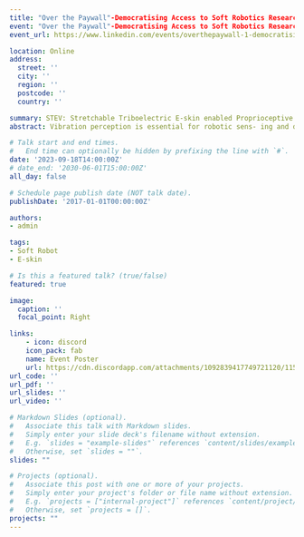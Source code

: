 ```yaml
---
title: "Over the Paywall"-Democratising Access to Soft Robotics Research
event: "Over the Paywall"-Democratising Access to Soft Robotics Research
event_url: https://www.linkedin.com/events/overthepaywall-1-democratisinga7107347496334417920/about/

location: Online
address: 
  street: ''
  city: ''
  region: ''
  postcode: ''
  country: ''

summary: STEV: Stretchable Triboelectric E-skin enabled Proprioceptive Vibration Sensing for Soft Robot
abstract: Vibration perception is essential for robotic sens- ing and dynamic control. Nevertheless, due to the rigorous demand for sensor conformability and stretchability, enabling soft robots with proprioceptive vibration sensing remains challenging. This paper proposes a novel liquid metal-based stretchable e-skin via a kirigami-inspired design to enable soft robot proprioceptive vibration sensing. The e-skin is fabricated into 0.1mm ultrathin thickness, ensuring its negligible influence on the overall stiffness of the soft robot. Moreover, the working mechanism of the e-skin is based on the ubiquitous triboelec- trification effect, which transduces mechanical stimuli without external power supply. To demonstrate the practicability of the e-skin, we built a soft gripper consisting of three soft robotic fingers with proprioceptive vibration sensing. Our experiment shows that the gripper can accurately distinguish the grain category (six grains with the same mass, 99.9% accuracy) and the packaging quality (100% accuracy) by simply shaking the gripped bottle. In summary, a soft robotic proprioceptive vibration sensing solution is proposed; it helps soft robots to have a more comprehensive awareness of their self-state and may inspire further research on soft robotics.

# Talk start and end times.
#   End time can optionally be hidden by prefixing the line with `#`.
date: '2023-09-18T14:00:00Z'
# date_end: '2030-06-01T15:00:00Z'
all_day: false

# Schedule page publish date (NOT talk date).
publishDate: '2017-01-01T00:00:00Z'

authors:
- admin

tags:
- Soft Robot
- E-skin

# Is this a featured talk? (true/false)
featured: true

image:
  caption: ''
  focal_point: Right

links:
    - icon: discord
    icon_pack: fab
    name: Event Poster
    url: https://cdn.discordapp.com/attachments/1092839417749721120/1151129107803951156/Over_the_paywall.pdf
url_code: ''
url_pdf: ''
url_slides: ''
url_video: ''

# Markdown Slides (optional).
#   Associate this talk with Markdown slides.
#   Simply enter your slide deck's filename without extension.
#   E.g. `slides = "example-slides"` references `content/slides/example-slides.md`.
#   Otherwise, set `slides = ""`.
slides: ""

# Projects (optional).
#   Associate this post with one or more of your projects.
#   Simply enter your project's folder or file name without extension.
#   E.g. `projects = ["internal-project"]` references `content/project/deep-learning/index.md`.
#   Otherwise, set `projects = []`.
projects: ""
---
```

